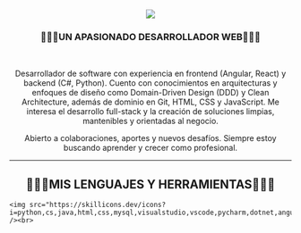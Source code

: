 <h1 align="center">
    <img src="https://readme-typing-svg.herokuapp.com/?font=Righteous&size=35&center=true&vCenter=true&width=500&height=70&duration=4000&lines=Holaaa!+👋;+Soy+Santiago+Zapata!;" />
</h1>

<h3 align="center">🧙🏻‍♂️UN APASIONADO DESARROLLADOR WEB🧙🏻‍♂️</h3>

<br/>

<div align="center">
 
Desarrollador de software con experiencia en frontend (Angular, React) y backend (C#, Python). Cuento con conocimientos en arquitecturas y enfoques de diseño como Domain-Driven Design (DDD) y Clean Architecture, además de dominio en Git, HTML, CSS y JavaScript. Me interesa el desarrollo full-stack y la creación de soluciones limpias, mantenibles y orientadas al negocio.

Abierto a colaboraciones, aportes y nuevos desafíos. Siempre estoy buscando aprender y crecer como profesional.
 </div>
 
 <hr/>

<h2 align="center">🧙🏻‍♂️MIS LENGUAJES Y HERRAMIENTAS🧙🏻‍♂️</h2>

    <img src="https://skillicons.dev/icons?i=python,cs,java,html,css,mysql,visualstudio,vscode,pycharm,dotnet,angular" /><br>
<br/>
